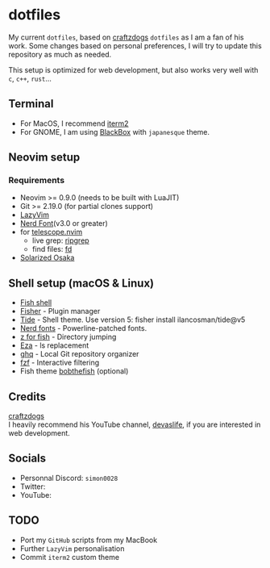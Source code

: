 # dotfiles
My current `dotfiles`, based on [craftzdogs](https://github.com/craftzdog/dotfiles-public/tree/master) `dotfiles` as I am a fan of his work.
Some changes based on personal preferences, I will try to update this repository as much as needed.

This setup is optimized for web development, but also works very well with `c`, `c++`, `rust`...

## Terminal
- For MacOS, I recommend [iterm2](https://iterm2.com/)
- For GNOME, I am using [BlackBox](https://gitlab.gnome.org/raggesilver/blackbox) with `japanesque` theme.

## Neovim setup
### Requirements
- Neovim >= 0.9.0 (needs to be built with LuaJIT)
- Git >= 2.19.0 (for partial clones support)
- [LazyVim](https://www.lazyvim.org/)
- [Nerd Font](https://www.nerdfonts.com/)(v3.0 or greater)
- for [telescope.nvim](https://github.com/nvim-telescope/telescope.nvim)
  - live grep: [ripgrep](https://github.com/BurntSushi/ripgrep)
  - find files: [fd](https://github.com/sharkdp/fd)
- [Solarized Osaka](https://github.com/craftzdog/solarized-osaka.nvim)

## Shell setup (macOS & Linux)
- [Fish shell](https://fishshell.com/)
- [Fisher](https://github.com/jorgebucaran/fisher) - Plugin manager
- [Tide](https://github.com/IlanCosman/tide0===) - Shell theme. Use version 5: fisher install ilancosman/tide@v5
- [Nerd fonts](https://github.com/ryanoasis/nerd-fonts) - Powerline-patched fonts.
- [z for fish](https://github.com/jethrokuan/z) - Directory jumping
- [Eza](https://github.com/eza-community/eza) - ls replacement
- [ghq](https://github.com/x-motemen/ghq) - Local Git repository organizer
- [fzf](https://github.com/PatrickF1/fzf.fish) - Interactive filtering
- Fish theme [bobthefish](https://github.com/oh-my-fish/theme-bobthefish) (optional)

## Credits
[craftzdogs](https://github.com/craftzdog) <br>
I heavily recommend his YouTube channel, [devaslife](https://www.youtube.com/@devaslife), if you are interested in web development.

## Socials
- Personnal Discord: `simon0028`
- Twitter:
- YouTube:

## TODO
- Port my `GitHub` scripts from my MacBook
- Further `LazyVim` personalisation
- Commit `iterm2` custom theme
